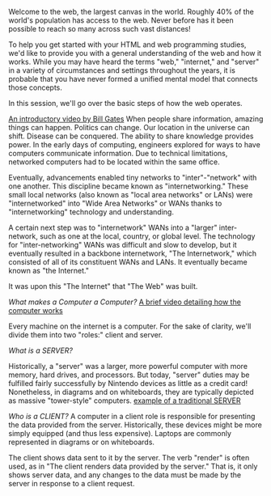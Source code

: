 Welcome to the web, the largest canvas in the world. Roughly 40% of the world's population has access to the web. Never before has it been possible to reach so many across such vast distances!

To help you get started with your HTML and web programming studies, we'd like to provide you with a general understanding of the web and how it works. While you may have heard the terms "web," "internet," and "server" in a variety of circumstances and settings throughout the years, it is probable that you have never formed a unified mental model that connects those concepts.

In this session, we'll go over the basic steps of how the web operates.

[An introductory video by Bill Gates](https://youtu.be/_bVqU4D_MVw )
When people share information, amazing things can happen. Politics can change. Our location in the universe can shift. Disease can be conquered. The ability to share knowledge provides power. In the early days of computing, engineers explored for ways to have computers communicate information. Due to technical limitations, networked computers had to be located within the same office.

Eventually, advancements enabled tiny networks to "inter"-"network" with one another. This discipline became known as "internetworking." These small local networks (also known as "local area networks" or LANs) were "internetworked" into "Wide Area Networks" or WANs thanks to "internetworking" technology and understanding.

A certain next step was to "internetwork" WANs into a "larger" inter-network, such as one at the local, country, or global level. The technology for "inter-networking" WANs was difficult and slow to develop, but it eventually resulted in a backbone internetwork, "The Internetwork," which consisted of all of its constituent WANs and LANs. It eventually became known as "the Internet."

It was upon this "The Internet" that "The Web" was built.

*What makes a Computer a Computer?*
[A brief video detailing how the computer works](https://youtu.be/xfKn5OjHLqQ)

Every machine on the internet is a computer. For the sake of clarity, we'll divide them into two "roles:" client and server. 


*What is a SERVER?*

Historically, a "server" was a larger, more powerful computer with more memory, hard drives, and processors. But today, "server" duties may be fulfilled fairly successfully by Nintendo devices as little as a credit card! Nonetheless, in diagrams and on whiteboards, they are typically depicted as massive "tower-style" computers.
[example of a traditional SERVER](https://images.pexels.com/photos/18471532/pexels-photo-18471532/free-photo-of-a-computer-room-with-a-monitor-and-computer.jpeg?auto=compress&cs=tinysrgb&w=800)

*Who is a CLIENT?*
A computer in a client role is responsible for presenting the data provided from the server. Historically, these devices might be more simply equipped (and thus less expensive). Laptops are commonly represented in diagrams or on whiteboards.

The client shows data sent to it by the server. The verb "render" is often used, as in "The client renders data provided by the server." That is, it only shows server data, and any changes to the data must be made by the server in response to a client request.
